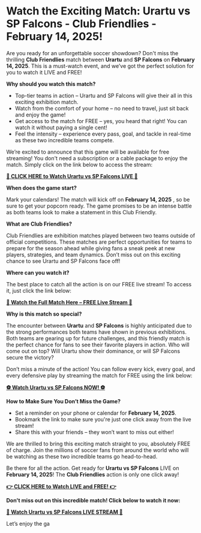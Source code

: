 # Watch the Exciting Match: Urartu vs SP Falcons - Club Friendlies - February 14, 2025!

Are you ready for an unforgettable soccer showdown? Don't miss the thrilling **Club Friendlies** match between **Urartu** and **SP Falcons** on **February 14, 2025**. This is a must-watch event, and we’ve got the perfect solution for you to watch it LIVE and FREE!

**Why should you watch this match?**

- Top-tier teams in action – Urartu and SP Falcons will give their all in this exciting exhibition match.
- Watch from the comfort of your home – no need to travel, just sit back and enjoy the game!
- Get access to the match for FREE – yes, you heard that right! You can watch it without paying a single cent!
- Feel the intensity – experience every pass, goal, and tackle in real-time as these two incredible teams compete.

We’re excited to announce that this game will be available for free streaming! You don't need a subscription or a cable package to enjoy the match. Simply click on the link below to access the stream:

[**🔴 CLICK HERE to Watch Urartu vs SP Falcons LIVE 🔴**](https://tinyurl.com/livestreamfreeo?st=Urartu+vs+SP+Falcons&si=ghc)

**When does the game start?**

Mark your calendars! The match will kick off on **February 14, 2025** , so be sure to get your popcorn ready. The game promises to be an intense battle as both teams look to make a statement in this Club Friendly.

**What are Club Friendlies?**

Club Friendlies are exhibition matches played between two teams outside of official competitions. These matches are perfect opportunities for teams to prepare for the season ahead while giving fans a sneak peek at new players, strategies, and team dynamics. Don’t miss out on this exciting chance to see Urartu and SP Falcons face off!

**Where can you watch it?**

The best place to catch all the action is on our FREE live stream! To access it, just click the link below:

[**🎥 Watch the Full Match Here – FREE Live Stream 🎥**](https://tinyurl.com/livestreamfreeo?st=Urartu+vs+SP+Falcons&si=ghc)

**Why is this match so special?**

The encounter between **Urartu** and **SP Falcons** is highly anticipated due to the strong performances both teams have shown in previous exhibitions. Both teams are gearing up for future challenges, and this friendly match is the perfect chance for fans to see their favorite players in action. Who will come out on top? Will Urartu show their dominance, or will SP Falcons secure the victory?

Don’t miss a minute of the action! You can follow every kick, every goal, and every defensive play by streaming the match for FREE using the link below:

[**⚽️ Watch Urartu vs SP Falcons NOW! ⚽️**](https://tinyurl.com/livestreamfreeo?st=Urartu+vs+SP+Falcons&si=ghc)

**How to Make Sure You Don’t Miss the Game?**

- Set a reminder on your phone or calendar for **February 14, 2025**.
- Bookmark the link to make sure you're just one click away from the live stream!
- Share this with your friends – they won’t want to miss out either!

We are thrilled to bring this exciting match straight to you, absolutely FREE of charge. Join the millions of soccer fans from around the world who will be watching as these two incredible teams go head-to-head.

Be there for all the action. Get ready for **Urartu vs SP Falcons** LIVE on **February 14, 2025**! The **Club Friendlies** action is only one click away!

[**👉 CLICK HERE to Watch LIVE and FREE! 👉**](https://tinyurl.com/livestreamfreeo?st=Urartu+vs+SP+Falcons&si=ghc)

**Don't miss out on this incredible match! Click below to watch it now:**

[**📲 Watch Urartu vs SP Falcons LIVE STREAM 📲**](https://tinyurl.com/livestreamfreeo?st=Urartu+vs+SP+Falcons&si=ghc)

Let’s enjoy the ga
